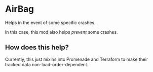 # AirBag

Helps in the event of some specific crashes.

In this case, this mod also helps *prevent* some crashes.

## How does this help?

Currently, this just mixins into Promenade and Terraform to make their tracked data non-load-order-dependent.
